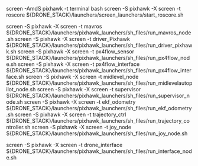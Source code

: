 screen -AmdS pixhawk -t terminal bash
screen -S  pixhawk -X screen -t roscore              ${DRONE_STACK}/launchers/screen_launchers/start_roscore.sh

screen -S  pixhawk -X screen -t mavros               ${DRONE_STACK}/launchers/pixhawk_launchers/sh_files/run_mavros_node.sh
screen -S  pixhawk -X screen -t driver_Pixhawk       ${DRONE_STACK}/launchers/pixhawk_launchers/sh_files/run_driver_pixhawk.sh
screen -S  pixhawk -X screen -t px4flow_sensor       ${DRONE_STACK}/launchers/pixhawk_launchers/sh_files/run_px4flow_node.sh
screen -S  pixhawk -X screen -t px4flow_interface    ${DRONE_STACK}/launchers/pixhawk_launchers/sh_files/run_px4flow_interface.sh
screen -S  pixhawk -X screen -t midlevel_node        ${DRONE_STACK}/launchers/pixhawk_launchers/sh_files/run_midlevelautopilot_node.sh
screen -S  pixhawk -X screen -t supervisor           ${DRONE_STACK}/launchers/pixhawk_launchers/sh_files/run_supervisor_node.sh
screen -S  pixhawk -X screen -t ekf_odometry         ${DRONE_STACK}/launchers/pixhawk_launchers/sh_files/run_ekf_odometry.sh
screen -S  pixhawk -X screen -t trajectory_ctrl      ${DRONE_STACK}/launchers/pixhawk_launchers/sh_files/run_trajectory_controller.sh
screen -S  pixhawk -X screen -t joy_node             ${DRONE_STACK}/launchers/pixhawk_launchers/sh_files/run_joy_node.sh

screen -S    pixhawk -X screen -t drone_interface    ${DRONE_STACK}/launchers/pixhawk_launchers/sh_files/run_interface_node.sh
